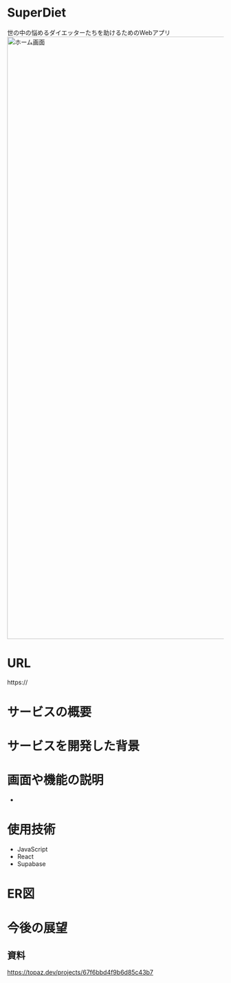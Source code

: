 # SuperDiet
世の中の悩めるダイエッターたちを助けるためのWebアプリ
<br >
<img width="1400" alt="ホーム画面" src="">

# URL
https:// <br >

# サービスの概要
# サービスを開発した背景
# 画面や機能の説明
- 
# 使用技術
- JavaScript
- React
- Supabase

# ER図

# 今後の展望

## 資料
https://topaz.dev/projects/67f6bbd4f9b6d85c43b7
